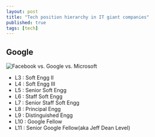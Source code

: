 ```yaml
---
layout: post
title: "Tech position hierarchy in IT giant companies"
published: true
tags: [tech]
---
```


## Google

<blockquote class="imgur-embed-pub" lang="en" data-id="a/DSjfz"><a href="//imgur.com/DSjfz"></a></blockquote><script async src="//s.imgur.com/min/embed.js" charset="utf-8"></script>


![Facebook vs. Google vs. Microsoft](http://socialnewsdaily.com/wp-content/uploads/2013/05/Hierarchy-Of-Facebook-and-Google.png)


* L3 : Soft Engg II
* L4 : Soft Engg III
* L5 : Senior Soft Engg
* L6 : Staff Soft Engg
* L7 : Senior Staff Soft Engg
* L8 : Principal Engg
* L9 : Distinguished Engg
* L10 : Google Fellow
* L11 : Senior Google Fellow(aka Jeff Dean Level)

